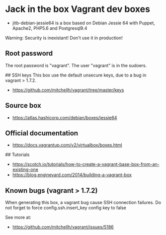 # Jack in the box Vagrant dev boxes

- jitb-debian-jessie64 is a box based on Debian Jessie 64 with Puppet, Apache2, PHP5.6 and Postgresql9.4

Warning: Security is inexistant! Don't use it in production!

## Root password

The root password is "vagrant".
The user "vagrant" is in the sudoers.

## SSH keys
This box use the default unsecure keys, due to a bug in vagrant > 1.7.2.
- https://github.com/mitchellh/vagrant/tree/master/keys

## Source box
- https://atlas.hashicorp.com/debian/boxes/jessie64

## Official documentation
- https://docs.vagrantup.com/v2/virtualbox/boxes.html

## Tutorials
- https://scotch.io/tutorials/how-to-create-a-vagrant-base-box-from-an-existing-one
- https://blog.engineyard.com/2014/building-a-vagrant-box

## Known bugs (vagrant > 1.7.2)
When generating this box, a vagrant bug cause SSH connection failures. Do not forget to force config.ssh.insert_key config key to false

See more at: 
- https://github.com/mitchellh/vagrant/issues/5186
